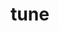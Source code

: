 ---
category: 4-letters
denotation: null
name: tune
reference_link: https://www.etymonline.com/word/tune
root_language: null
root_name: null
title: tune
type: free
word_sums:
- respelling: tune
  sum: 'Tune + '
---
